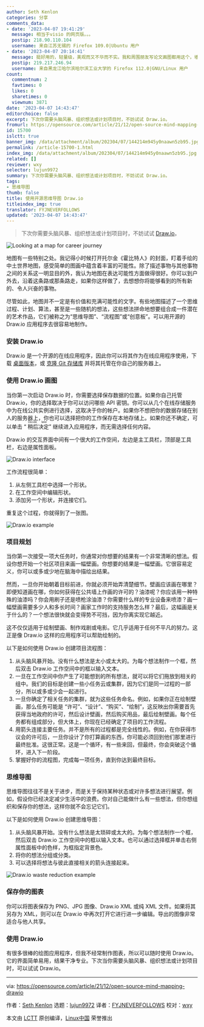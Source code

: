 ```yaml
---
author: Seth Kenlon
categories: 分享
comments_data:
- date: '2023-04-07 19:41:29'
  message: 相当于visio 的网页版。。。
  postip: 218.90.110.104
  username: 来自江苏无锡的 Firefox 109.0|Ubuntu 用户
- date: '2023-04-07 20:14:41'
  message: 挺好用的，轻量级，美观而又不华而不实。我和周围朋友写论文画图都用这个，墙裂推荐！
  postip: 219.217.246.94
  username: 来自黑龙江哈尔滨哈尔滨工业大学的 Firefox 112.0|GNU/Linux 用户
count:
  commentnum: 2
  favtimes: 0
  likes: 0
  sharetimes: 0
  viewnum: 3871
date: '2023-04-07 14:43:47'
editorchoice: false
excerpt: 下次你需要头脑风暴、组织想法或计划项目时，不妨试试 Draw.io。
fromurl: https://opensource.com/article/21/12/open-source-mind-mapping-drawio
id: 15700
islctt: true
banner_img: /data/attachment/album/202304/07/144214m945y0naawn5zb95.jpg
permalink: /article-15700-1.html
index_img: /data/attachment/album/202304/07/144214m945y0naawn5zb95.jpg.thumb.jpg
related: []
reviewer: wxy
selector: lujun9972
summary: 下次你需要头脑风暴、组织想法或计划项目时，不妨试试 Draw.io。
tags:
- 思维导图
thumb: false
title: 使用开源思维导图 Draw.io
titleindex_img: true
translator: FYJNEVERFOLLOWS
updated: '2023-04-07 14:43:47'
---
```



> 
> 下次你需要头脑风暴、组织想法或计划项目时，不妨试试 [Draw.io](http://Draw.io)。
> 
> 
> 


![](/data/attachment/album/202304/07/144214m945y0naawn5zb95.jpg "Looking at a map for career journey")


地图有一些特别之处。我记得小时候打开托尔金《霍比特人》的封面，盯着手绘的中土世界地图，感受简单的图画中蕴含着丰富的可能性。除了描述事物与其他事物之间的关系这一明显目的外，我认为地图在表达可能性方面做得很好。你可以到户外去，沿着这条路或那条路走，如果你这样做了，去想想你将能够看到的所有新的、令人兴奋的事物。


尽管如此，地图并不一定是有价值和充满可能性的文字。有些地图描述了一个思维过程、计划、算法，甚至是一些随机的想法，这些想法拼命地想要组合成一件潜在的艺术作品，它们被称之为“思维导图”、“流程图”或“创意板”。可以用开源的 Draw.io 应用程序去很容易地制作。


### 安装 Draw.io


Draw.io 是一个开源的在线应用程序，因此你可以将其作为在线应用程序使用，下载 [桌面版本](https://github.com/jgraph/drawio-desktop)，或 [克隆 Git 存储库](https://github.com/jgraph/drawio) 并将其托管在你自己的服务器上。


### 使用 Draw.io 画图


当你第一次启动 Draw.io 时，你需要选择保存数据的位置。如果你自己托管 Draw.io，你的选择取决于你可以访问哪些 API 密钥。你可以从几个在线存储服务中为在线公共实例进行选择，这取决于你的帐户。如果你不想把你的数据存储在别人的服务器上，你也可以选择把你的工作保存在本地存储上。如果你还不确定，可以单击 “<ruby> 稍后决定 <rt>  Decide later </rt></ruby>” 继续进入应用程序，而无需选择任何内容。


Draw.io 的交互界面中间有一个很大的工作空间，左边是主工具栏，顶部是工具栏，右边是属性面板。


![Draw.io interface](/data/attachment/album/202304/07/144348cn3s88o0nlwr4wl2.png "Draw.io interface")


工作流程很简单：


1. 从左侧工具栏中选择一个形状。
2. 在工作空间中编辑形状。
3. 添加另一个形状，并连接它们。


重复这个过程，你就得到了一张图。


![Draw.io example](/data/attachment/album/202304/07/144348tm7to7hh68un9h09.jpg "Draw.io example")


### 项目规划


当你第一次接受一项大任务时，你通常对你想要的结果有一个非常清晰的想法。假设你想开始一个社区项目来画一幅壁画。你想要的结果是一幅壁画。它很容易定义，你可以或多或少地在脑海中描绘出结果。


然而，一旦你开始朝着目标前进，你就必须开始弄清楚细节。壁画应该画在哪里？即便知道画在哪，你如何获得在公共墙上作画的许可的？油漆呢？你应该用一种特殊的油漆吗？你会用刷子还是喷枪涂油漆？你需要什么样的专业设备来喷漆？画一幅壁画需要多少人和多长时间？画家工作时的支持服务怎么样？最后，这幅画是关于什么的？一个想法很快就会变得势不可挡，因为你离实现它越近。


这不仅仅适用于绘制壁画、制作戏剧或电影。它几乎适用于任何不平凡的努力。这正是像 Draw.io 这样的应用程序可以帮助绘制的。


以下是如何使用 Draw.io 创建项目流程图：


1. 从头脑风暴开始。没有什么想法是太小或太大的。为每个想法制作一个框，然后双击 Draw.io 工作空间中的框以输入文本。
2. 一旦在工作空间中你产生了可能想到的所有想法，就可以将它们拖放到相关的组中。我们的目标是创建一些小任务云或集群，因为它们是同一过程的一部分，所以或多或少会一起进行。
3. 一旦你确定了相关任务的集群，就为这些任务命名。例如，如果你正在绘制壁画，那么任务可能是 “许可”、“设计”、“购买”、“绘制”，这反映出你需要首先获得当地政府的许可，然后设计壁画，然后购买用品，最后绘制壁画。每个任务都有组成部分，但大体上，你现在已经确定了项目的工作流程。
4. 用箭头连接主要任务。并不是所有的过程都是完全线性的。例如，在你获得市议会的许可后，一旦你设计了你打算画的东西，你可能必须回到他们那里进行最终批准。这很正常。这是一个循环，有一些来回，但最终，你会突破这个循环，进入下一阶段。
5. 掌握好你的流程图，完成每一项任务，直到你达到最终目标。


### 思维导图


思维导图往往不是关于进步，而是关于保持某种状态或对许多想法进行展望。例如，假设你已经决定减少生活中的浪费。你对自己能做什么有一些想法，但你想组织和保存你的想法，这样你就不会忘记它们。


以下是如何使用 Draw.io 创建思维导图：


1. 从头脑风暴开始。没有什么想法是太琐碎或太大的。为每个想法制作一个框，然后双击 Draw.io 工作空间中的框以输入文本。也可以通过选择框并单击右侧属性面板中的色样，为框指定背景色。
2. 将你的想法分组或分类。
3. 可以选择将想法与彼此直接相关的箭头连接起来。


![Draw.io waste reduction example](/data/attachment/album/202304/07/144349fyocp2cjpcy42ci1.jpg "Draw.io waste reduction example")


### 保存你的图表


你可以将图表保存为 PNG、JPG 图像、Draw.io XML 或纯 XML 文件。如果将其另存为 XML，则可以在 Draw.io 中再次打开它进行进一步编辑。导出的图像非常适合与他人共享。


### 使用 Draw.io


有很多很棒的绘图应用程序，但我不经常制作图表，所以可以随时使用 Draw.io。它的界面简单易用，结果干净专业。下次当你需要头脑风暴、组织想法或计划项目时，可以试试 Draw.io。




---


via: <https://opensource.com/article/21/12/open-source-mind-mapping-drawio>


作者：[Seth Kenlon](https://opensource.com/users/seth) 选题：[lujun9972](https://github.com/lujun9972) 译者：[FYJNEVERFOLLOWS](https://github.com/FYJNEVERFOLLOWS) 校对：[wxy](https://github.com/wxy)


本文由 [LCTT](https://github.com/LCTT/TranslateProject) 原创编译，[Linux中国](https://linux.cn/) 荣誉推出